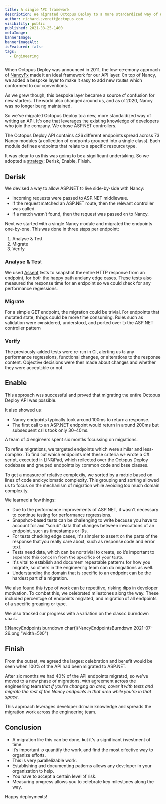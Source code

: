 ```yaml
---
title: A single API framework
description: We migrated Octopus Deploy to a more standardized way of writing an API, using ASP.NET controllers. Learn about our implementation strategy: Derisk, Enable, Finish.
author: richard.everett@octopus.com
visibility: public
published: 2021-08-25-1400
metaImage: 
bannerImage: 
bannerImageAlt:
isFeatured: false
tags:
  - Engineering
---
```


When Octopus Deploy was announced in 2011, the low-ceremony approach of [NancyFx](https://github.com/NancyFx/Nancy) made it an ideal framework for our API layer. On top of Nancy, we added a bespoke layer to make it easy to add new routes which conformed to our conventions.

As we grew though, this bespoke layer became a source of confusion for new starters. The world also changed around us, and as of 2020, Nancy was no longer being maintained. 

So we've migrated Octopus Deploy to a new, more standardized way of writing an API. It's one that leverages the existing knowledge of developers who join the company. We chose ASP.NET controllers.

The Octopus Deploy API contains 426 different endpoints spread across 73 Nancy modules (a collection of endpoints grouped into a single class). Each module defines endpoints that relate to a specific resource type. 

It was clear to us this was going to be a significant undertaking. So we adopted a [strategy](https://lethain.com/migrations/): Derisk, Enable, Finish.

## Derisk

We devised a way to allow ASP.NET to live side-by-side with Nancy:

- Incoming requests were passed to ASP.NET middleware. 
- If the request matched an ASP.NET route, then the relevant controller was called. 
- If a match wasn’t found, then the request was passed on to Nancy.

Next we started with a single Nancy module and migrated the endpoints one-by-one. This was done in three steps per endpoint:

1. Analyse & Test
2. Migrate
3. Verify

### Analyse & Test

We used [Assent](https://github.com/droyad/Assent) tests to snapshot the entire HTTP response from an endpoint, for both the happy path and any edge cases. These tests also measured the response time for an endpoint so we could check for any performance regressions.

### Migrate

For a simple GET endpoint, the migration could be trivial. For endpoints that mutated state, things could be more time consuming. Rules such as validation were considered, understood, and ported over to the ASP.NET controller pattern.

### Verify

The previously-added tests were re-run in CI, alerting us to any performance regressions, functional changes, or alterations to the response content. Objective decisions were then made about changes and whether they were acceptable or not.

## Enable

This approach was successful and proved that migrating the entire Octopus Deploy API was possible. 

It also showed us:

- Nancy endpoints typically took around 100ms to return a response.
- The first call to an ASP.NET endpoint would return in around 200ms but subsequent calls took only 30–40ms.

A team of 4 engineers spent six months focussing on migrations.

To refine migrations, we targeted endpoints which were similar and less-complex. To find out which endpoints met these criteria we wrote a C# script, executed in LINQPad, which reflected over the Octopus Deploy codebase and grouped endpoints by common code and base classes. 

To get a measure of relative complexity, we sorted by a metric based on lines of code and cyclomatic complexity. This grouping and sorting allowed us to focus on the mechanism of migration while avoiding too much domain complexity.

We learned a few things:

- Due to the performance improvements of ASP.NET, it wasn't necessary to continue testing for performance regressions.
- Snapshot-based tests can be challenging to write because you have to account for and “scrub” data that changes between invocations of an endpoint, such as timestamps or IDs.
- For tests checking edge cases, it's simpler to assert on the parts of the response that you really care about, such as response code and error text.
- Tests need data, which can be nontrivial to create, so it’s important to separate this concern from the specifics of your tests.
- It's vital to establish and document repeatable patterns for how you migrate, so others in the engineering team can do migrations as well.
- Understanding the domain that is specific to an endpoint can be the hardest part of a migration.

We also found this type of work can be repetitive, risking dips in developer motivation. To combat this, we celebrated milestones along the way. These included percentage of endpoints migrated, and migration of all endpoints of a specific grouping or type.


We also tracked our progress with a variation on the classic burndown chart.

![NancyEndpoints burndown chart](NancyEndpointsBurndown 2021-07-26.png "width=500")

## Finish

From the outset, we agreed the largest celebration and benefit would be seen when 100% of the API had been migrated to ASP.NET.

After six months we had 40% of the API endpoints migrated, so we've moved to a new phase of migrations, with agreement across the engineering team *that if you're changing an area, cover it with tests and migrate the rest of the Nancy endpoints in that area while you're in that space.* 

This approach leverages developer domain knowledge and spreads the migration work across the engineering team.


## Conclusion

- A migration like this can be done, but it's a significant investment of time.
- It’s important to quantify the work, and find the most effective way to organize efforts.
- This is very parallelizable work.
- Establishing and documenting patterns allows any developer in your organization to help.
- You have to accept a certain level of risk.
- Measuring progress allows you to celebrate key milestones along the way.

Happy deployments!